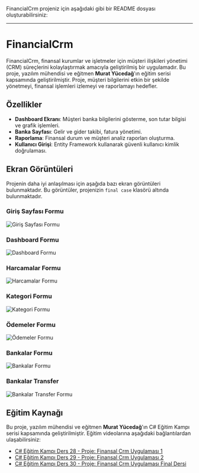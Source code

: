 FinancialCrm projeniz için aşağıdaki gibi bir README dosyası oluşturabilirsiniz:

---

# FinancialCrm

FinancialCrm, finansal kurumlar ve işletmeler için müşteri ilişkileri yönetimi (CRM) süreçlerini kolaylaştırmak amacıyla geliştirilmiş bir uygulamadır. Bu proje, yazılım mühendisi ve eğitmen **Murat Yücedağ**'ın eğitim serisi kapsamında geliştirilmiştir. Proje, müşteri bilgilerini etkin bir şekilde yönetmeyi, finansal işlemleri izlemeyi ve raporlamayı hedefler.

## Özellikler

- **Dashboard Ekranı**: Müşteri banka  bilgilerini gösterme, son tutar bilgisi  ve grafik işlemleri.
- **Banka Sayfası**: Gelir ve gider takibi, fatura yönetimi.
- **Raporlama**: Finansal durum ve müşteri analiz raporları oluşturma.
- **Kullanıcı Girişi**: Entity Framework kullanarak güvenli kullanıcı kimlik doğrulaması.


## Ekran Görüntüleri

Projenin daha iyi anlaşılması için aşağıda bazı ekran görüntüleri bulunmaktadır. Bu görüntüler, projenizin `final case` klasörü altında bulunmaktadır.

### Giriş Sayfası Formu

![Giriş Sayfası Formu](https://github.com/seymatopuz1/FinancialCrm/tree/master/img/Login_Page.png)

### Dashboard Formu

![Dashboard Formu](https://github.com/seymatopuz1/FinancialCrm/tree/master/img/Dashboard_Page.png)

### Harcamalar Formu

![Harcamalar Formu](https://github.com/seymatopuz1/FinancialCrm/tree/master/img/Spendings_Page.png)

### Kategori Formu

![Kategori Formu](https://github.com/seymatopuz1/FinancialCrm/tree/master/img/Category_Page.png)

### Ödemeler Formu

![Ödemeler Formu](https://github.com/seymatopuz1/FinancialCrm/tree/master/img/Billing_Page.png)

### Bankalar Formu

![Bankalar Formu](https://github.com/seymatopuz1/FinancialCrm/tree/master/img/Banks_Page.png)

### Bankalar Transfer

![Bankalar Transfer Formu](https://github.com/seymatopuz1/FinancialCrm/tree/master/img/Bank_Processes_Page.png)


## Eğitim Kaynağı

Bu proje, yazılım mühendisi ve eğitmen **Murat Yücedağ**'ın C# Eğitim Kampı serisi kapsamında geliştirilmiştir. Eğitim videolarına aşağıdaki bağlantılardan ulaşabilirsiniz:

- [C# Eğitim Kampı Ders 28 - Proje: Finansal Crm Uygulaması 1](https://www.youtube.com/watch?v=gFF9du8iVY4)
- [C# Eğitim Kampı Ders 29 - Proje: Finansal Crm Uygulaması 2](https://www.youtube.com/watch?v=gLT6FNidVr8)
- [C# Eğitim Kampı Ders 30 - Proje: Finansal Crm Uygulaması Final Dersi](https://www.youtube.com/watch?v=N3isRnrIjdM)

